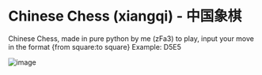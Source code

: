 # Chinese Chess (xiangqi) - 中国象棋
Chinese Chess, made in pure python by me (zFa3)
to play, input your move in the format {from square:to square}
Example: D5E5

![image](https://github.com/user-attachments/assets/4b8f64ba-9241-4ed5-898c-5ca88f877c69)

